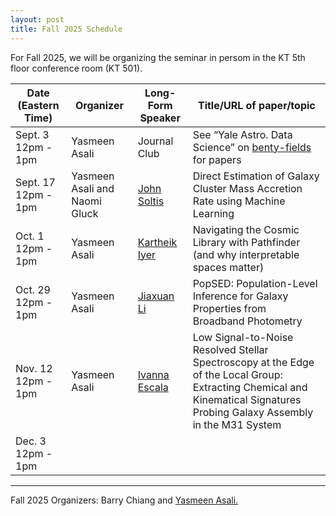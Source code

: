 ```yaml
---
layout: post
title: Fall 2025 Schedule 
---
```


For Fall 2025, we will be organizing the seminar in persom in the KT 5th floor conference room (KT 501).

<table>
  <thead>
    <tr>
      <th>Date (Eastern Time)</th>
      <th>Organizer</th>
      <th>Long-Form Speaker</th>
      <th>Title/URL of paper/topic</th>
    </tr>
  </thead>
  <tbody>
    <tr>
      <td>Sept. 3<br>12pm - 1pm</td>
      <td>Yasmeen Asali</td>
      <td>Journal Club</td>
      <td>See “Yale Astro. Data Science” on <a href="https://www.benty-fields.com/">benty-fields</a> for papers</td>
    </tr>
    <tr>
      <td>Sept. 17<br>12pm - 1pm</td>
      <td>Yasmeen Asali and Naomi Gluck</td>
      <td><a href="https://johnsoltis.github.io/">John Soltis</a></td>
      <td>Direct Estimation of Galaxy Cluster Mass Accretion Rate using Machine Learning</td>
    </tr>
    <tr>
      <td>Oct. 1<br>12pm - 1pm</td>
      <td>Yasmeen Asali</td>
      <td><a href="https://kartheikiyer.github.io/">Kartheik Iyer</a></td>
      <td>Navigating the Cosmic Library with Pathfinder (and why interpretable spaces matter)</td>
    </tr>
    <tr>
      <td>Oct. 29<br>12pm - 1pm</td>
      <td>Yasmeen Asali</td>
      <td><a href="https://www.jiaxuanli.me/">Jiaxuan Li</a></td>
      <td>PopSED: Population-Level Inference for Galaxy Properties from Broadband Photometry</td>
    </tr>
    <tr>
      <td>Nov. 12<br>12pm - 1pm</td>
      <td>Yasmeen Asali</td>
      <td><a href="https://users.obs.carnegiescience.edu/iescala/">Ivanna Escala</a></td>
      <td>Low Signal-to-Noise Resolved Stellar Spectroscopy at the Edge of the Local Group: Extracting Chemical and Kinematical Signatures Probing Galaxy Assembly in the M31 System</td>
    </tr>
    <tr>
      <td>Dec. 3<br>12pm - 1pm</td>
      <td></td>
      <td></td>
      <td></td>
    </tr>
  </tbody>
</table>

-----

Fall 2025 Organizers: Barry Chiang and <a href="mailto:yasmeen.asali@yale.edu">Yasmeen Asali.</a>
